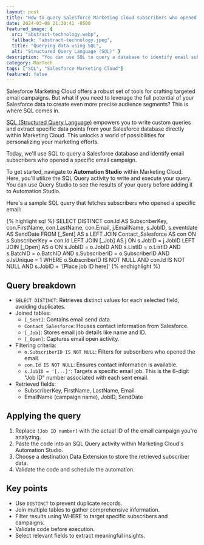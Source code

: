 ```yaml
---
layout: post
title: "How to query Salesforce Marketing Cloud subscribers who opened a specific email"
date: 2024-03-08 21:30:41 -0500
featured_image: {
  src: "abstract-technology.webp",
  fallback: "abstract-technology.jpeg",
  title: "Querying data using SQL",
  alt: "Structured Query Language (SQL)" }
description: "You can use SQL to query a database to identify email subscribers who opened a specific email campaign."
category: MarTech
tags: ["SQL", "Salesforce Marketing Cloud"]
featured: false
---
```


Salesforce Marketing Cloud offers a robust set of tools for crafting targeted email campaigns. But what if you need to leverage the full potential of your Salesforce data to create even more precise audience segments?  This is where SQL comes in.

[SQL (Structured Query Language)](/martech/2023/sql-intro) empowers you to write custom queries and extract specific data points from your Salesforce database directly within Marketing Cloud. This unlocks a world of possibilities for personalizing your marketing efforts.

Today, we'll use SQL to query a Salesforce database and identify email subscribers who opened a specific email campaign.

To get started, navigate to **Automation Studio** within Marketing Cloud. Here, you'll utilize the SQL Query activity to write and execute your query. You can use Query Studio to see the results of your query before adding it to Automation Studio.

Here's a sample SQL query that fetches subscribers who opened a specific email:

{% highlight sql %}
SELECT DISTINCT
	con.Id AS SubscriberKey,
	con.FirstName,
	con.LastName,
	con.Email,
	j.EmailName,
	s.JobID,
	s.eventdate AS SendDate
FROM [_Sent] AS s
LEFT JOIN Contact_Salesforce AS con
	ON s.SubscriberKey = con.Id
LEFT JOIN [_Job] AS j
	ON s.JobID = j.JobID
LEFT JOIN [_Open] AS o
	ON s.JobID = o.JobID
	AND s.ListID = o.ListID
	AND s.BatchID = o.BatchID
	AND s.SubscriberID = o.SubscriberID
	AND o.IsUnique = 1
WHERE o.SubscriberID IS NOT NULL
	AND con.Id IS NOT NULL
	AND s.JobID = '[Place job ID here]'
{% endhighlight %}

## Query breakdown

- `SELECT DISTINCT`: Retrieves distinct values for each selected field, avoiding duplicates.
- Joined tables:
	- `[_Sent]`: Contains email send data.
	- `Contact_Salesforce`: Houses contact information from Salesforce.
	- `[_Job]`: Stores email job details like name and ID.
	- `[_Open]`: Captures email open activity.
- Filtering criteria:
	- `o.SubscriberID IS NOT NULL`: Filters for subscribers who opened the email.
	- `con.Id IS NOT NULL`: Ensures contact information is available.
	- `s.JobID = '[...]'`: Targets a specific email job. This is the 6-digit "Job ID" number associated with each sent email.
- Retrieved fields:
	- SubscriberKey, FirstName, LastName, Email
	- EmailName (campaign name), JobID, SendDate

## Applying the query

1. Replace `[Job ID number]` with the actual ID of the email campaign you're analyzing.
2. Paste the code into an SQL Query activity within Marketing Cloud's Automation Studio.
3. Choose a destination Data Extension to store the retrieved subscriber data.
4. Validate the code and schedule the automation.

## Key points

- Use `DISTINCT` to prevent duplicate records.
- Join multiple tables to gather comprehensive information.
- Filter results using WHERE to target specific subscribers and campaigns.
- Validate code before execution.
- Select relevant fields to extract meaningful insights.